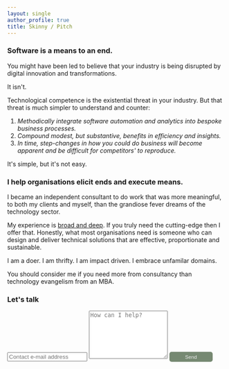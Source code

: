```yaml
---
layout: single
author_profile: true
title: Skinny / Pitch
---
```


### Software is a means to an end.

You might have been led to believe that your industry is being disrupted
by digital innovation and transformations.

It isn't.  

Technological competence is the existential threat in your industry.
But that threat is much simpler to understand and counter:

1. *Methodically integrate software automation and analytics into bespoke business processes.* 
2. *Compound modest, but substantive, benefits in efficiency and insights.* 
3. *In time, step-changes in how you could do business will become apparent and be difficult for competitors' to reproduce.*

It's simple, but it's not easy. 

### I help organisations elicit ends and execute means.

I became an independent consultant to do work that was more meaningful, to both my clients and myself, 
than the grandiose fever dreams of the technology sector. 

My experience is [broad and deep](https://www.linkedin.com/in/christopher-mcewan-850a0a62). 
If you truly need the cutting-edge then I offer that. Honestly, what most organisations 
need is someone who can design and deliver technical solutions that are effective, 
proportionate and sustainable.

I am a doer. I am thrifty. I am impact driven. I embrace unfamilar domains.

You should consider me if you need more from consultancy than technology evangelism from an MBA. 

### Let's talk

<form action="https://submit-form.com/j1CmLPsN" target="_self">
   <input type="text" name="email" placeholder="Contact e-mail address">
   <textarea name="message" placeholder="How can I help?" rows="7"></textarea>
   <button style="border-radius:5px;background-color:#768972;border:0px;font-size:smaller;padding:5px;color:#eeeeee;width:100px;" type="submit">Send</button>
</form>

